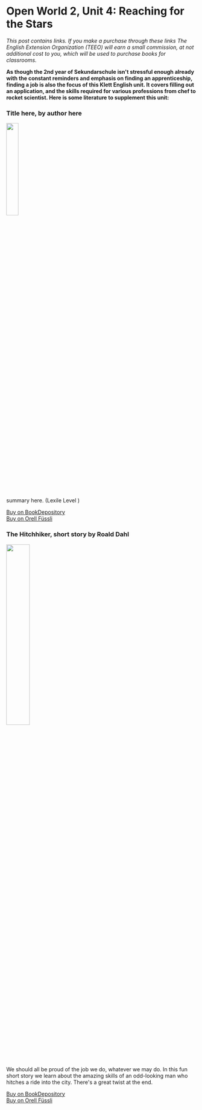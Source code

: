 

# Open World 2, Unit 4: Reaching for the Stars
*This post contains links. If you make a purchase through these links The English Extension Organization (TEEO) will earn a small commission, at not additional cost to you, which will be used to purchase books for classrooms.*

**As though the 2nd year of Sekundarschule isn't stressful enough already with the constant reminders and emphasis on finding an apprenticeship, finding a job is also the focus of this Klett English unit. It covers filling out an application, and the skills required for various professions from chef to rocket scientist.  Here is some literature to supplement this unit:** 

### Title here, by author here

<img src="imgurlinkhere.png" width="25%" />

summary here.  (Lexile Level     )

<a href="bookdepository link here" rel="nofollow"> Buy on BookDepository</a>  
<a href="orell fussli link here" rel="nofollow">Buy on Orell Füssli</a> 

### The Hitchhiker, short story by Roald Dahl

<img src="https://i.imgur.com/fmcpsKL.png" width="35%" />

We should all be proud of the job we do, whatever we may do.  In this fun short story we learn about the amazing skills of an odd-looking man who hitches a ride into the city.  There's a great twist at the end. 

<a href="bookdepository link here" rel="nofollow"> Buy on BookDepository</a>  
<a href="orell fussli link here" rel="nofollow">Buy on Orell Füssli</a> 
<!--stackedit_data:
eyJoaXN0b3J5IjpbLTEyNDE5NjkzNzIsLTY0ODM4ODQyMiwyMD
gwNzM0NzA2LDk2MTIxNDkzM119
-->